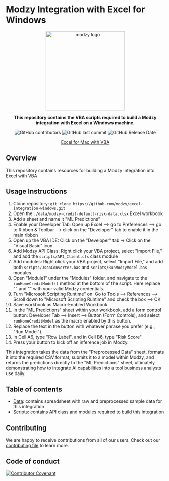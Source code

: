 # Modzy Integration with Excel for Windows

<div align="center">
<img src="https://www.modzy.com/wp-content/uploads/2020/06/MODZY-RGB-POS.png" alt="modzy logo" width="250" align="center"/>
  
**This repository contains the VBA scripts required to build a Modzy integration with Excel on a Windows machine.**

![GitHub contributors](https://img.shields.io/github/contributors/modzy/excel-integration-windows)
![GitHub last commit](https://img.shields.io/github/last-commit/modzy/excel-integration-windows)
![GitHub Release Date](https://img.shields.io/github/issues-raw/modzy/excel-integration-windows)

[Excel for Mac with VBA](<https://github.com/modzy/integration-excel-mac>)
</div>

## Overview

This repository contains resources for building a Modzy integration into Excel with VBA
  
## Usage Instructions
  
  1. Clone repository: `git clone https://github.com/modzy/excel-integration-windows.git`
  2. Open the `./data/modzy-credit-default-risk-data.xlsx` Excel workbook
  3. Add a sheet and name it "ML Predictions"
  4. Enable your Developer Tab: Open up Excel --> go to Preferences --> go to Ribbon & Toolbar --> click on the "Developer" tab to enable it in the main ribbon
  5. Open up the VBA IDE: Click on the "Developer" tab -> Click on the "Visual Basic" icon
  6. Add Modzy API Class: Right click your VBA project, select "Import File," and add the `scripts/API_Client.cls` class module
  7. Add modules: Right click your VBA project, select "Import File," and add both `scripts/JsonConverter.bas` and `scripts/RunModzyModel.bas` modules.
  8. Open "Module1" under the "Modules" folder, and navigate to the `runHomeCreditModel()` method at the bottom of the script. Here replace "<add-modzy-URL>" and "<add-modzy-api-key>" with your valid Modzy credentials.
  9. Turn "Microsoft Scripting Runtime" on: Go to Tools --> References --> Scroll down to "Microsoft Scripting Runtime" and check the box --> OK
  10. Save workbook as Macro-Enabled Workbook
  11. In the "ML Predictions" sheet within your workbook, add a form control button: Developer Tab --> Insert --> Button (Form Controls), and select `runHomeCreditModel` as the macro enabled by this button.
  12. Replace the text in the button with whatever phrase you prefer (e.g., "Run Model"). 
  13. In Cell A6, type "Row Label", and in Cell B6, type "Risk Score"
  14. Press your button to kick off an inference job in Modzy.
 
This integration takes the data from the "Preprocessed Data" sheet, formats it into the required CSV format, submits it to a model within Modzy, and returns the predictions directly to the "ML Predictions" sheet, ultimately demonstrating how to integrate AI capabilities into a tool business analysts use daily.  

## Table of contents

- [Data](<https://github.com/modzy/excel-integration-windows/tree/master/data>): contains spreadsheet with raw and preprocessed sample data for this integration
- [Scripts](<https://github.com/modzy/excel-integration-windows/tree/master/scripts>): contains API class and modules required to build this integration

## Contributing

We are happy to receive contributions from all of our users. Check out our [contributing file](https://github.com/modzy/excel-integration-windows/blob/master/CONTRIBUTING.adoc) to learn more.

## Code of conduct

[![Contributor Covenant](https://img.shields.io/badge/Contributor%20Covenant-v2.0%20adopted-ff69b4.svg)](https://github.com/modzy/excel-integration-windows/blob/master/CODE_OF_CONDUCT.md)
